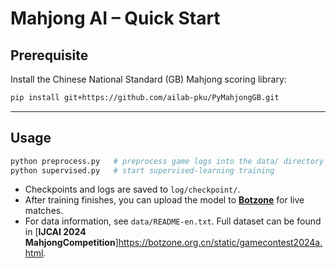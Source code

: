 # Mahjong AI – Quick Start

## Prerequisite
Install the Chinese National Standard (GB) Mahjong scoring library:

```bash
pip install git+https://github.com/ailab-pku/PyMahjongGB.git
```

---

## Usage

```bash
python preprocess.py   # preprocess game logs into the data/ directory
python supervised.py   # start supervised‑learning training
```

* Checkpoints and logs are saved to `log/checkpoint/`.
* After training finishes, you can upload the model to [**Botzone**](http://botzone.org.cn) for live matches.
* For data information, see `data/README-en.txt`. Full dataset can be found in [**IJCAI 2024 MahjongCompetition**]https://botzone.org.cn/static/gamecontest2024a.html.



